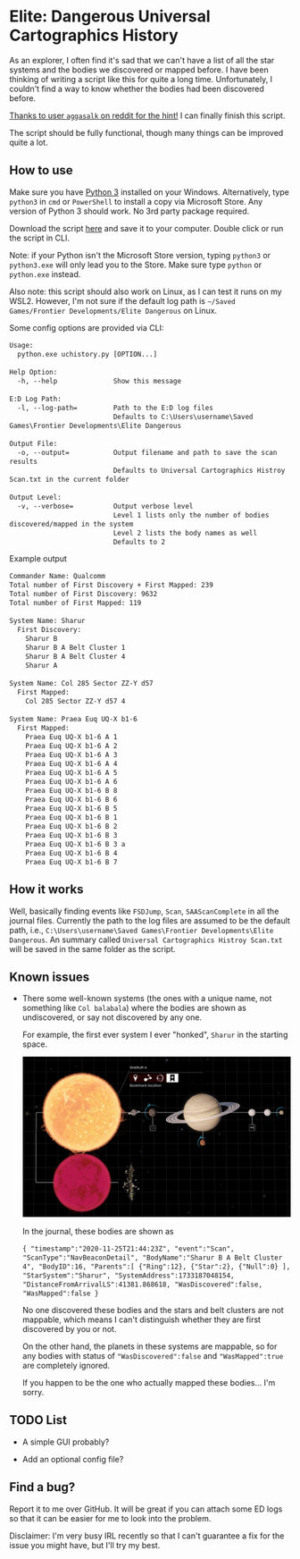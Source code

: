 # Elite: Dangerous Universal Cartographics History

As an explorer, I often find it's sad that we can't have a list of all the
star systems and the bodies we discovered or mapped before. I have been
thinking of writing a script like this for quite a long time. Unfortunately, I
couldn't find a way to know whether the bodies had been discovered before.

[Thanks to user `aggasalk` on reddit for the hint!](https://www.reddit.com/r/EliteDangerous/comments/mq50zf/daily_qa_ask_and_answer_any_questions_you_have/guf3tkt?utm_source=share&utm_medium=web2x&context=3)
I can finally finish this script.

The script should be fully functional, though many things can be improved quite
a lot.

## How to use

Make sure you have [Python 3](https://www.python.org/downloads/) installed on
your Windows. Alternatively, type `python3` in `cmd` or `PowerShell` to install
a copy via Microsoft Store. Any version of Python 3 should work. No 3rd party
package required.

Download the script [here](https://raw.githubusercontent.com/tautomer/UniversalCartographicsHistory/master/uchistory/uchistory.py)
and save it to your computer. Double click or run the script in CLI.

Note: if your Python isn't the Microsoft Store version, typing `python3` or
`python3.exe` will only lead you to the Store. Make sure type `python` or
`python.exe` instead.

Also note: this script should also work on Linux, as I can test it runs on my
WSL2. However, I'm not sure if the default log path is
`~/Saved Games/Frontier Developments/Elite Dangerous` on Linux.

Some config options are provided via CLI:

```text
Usage:
  python.exe uchistory.py [OPTION...]

Help Option:
  -h, --help              Show this message

E:D Log Path:
  -l, --log-path=         Path to the E:D log files
                          Defaults to C:\Users\username\Saved Games\Frontier Developments\Elite Dangerous

Output File:
  -o, --output=           Output filename and path to save the scan results
                          Defaults to Universal Cartographics Histroy Scan.txt in the current folder

Output Level:
  -v, --verbose=          Output verbose level
                          Level 1 lists only the number of bodies discovered/mapped in the system
                          Level 2 lists the body names as well
                          Defaults to 2
```

Example output

```text
Commander Name: Qualcomm
Total number of First Discovery + First Mapped: 239
Total number of First Discovery: 9632
Total number of First Mapped: 119

System Name: Sharur
  First Discovery:
    Sharur B
    Sharur B A Belt Cluster 1
    Sharur B A Belt Cluster 4
    Sharur A

System Name: Col 285 Sector ZZ-Y d57
  First Mapped:
    Col 285 Sector ZZ-Y d57 4

System Name: Praea Euq UQ-X b1-6
  First Mapped:
    Praea Euq UQ-X b1-6 A 1
    Praea Euq UQ-X b1-6 A 2
    Praea Euq UQ-X b1-6 A 3
    Praea Euq UQ-X b1-6 A 4
    Praea Euq UQ-X b1-6 A 5
    Praea Euq UQ-X b1-6 A 6
    Praea Euq UQ-X b1-6 B 8
    Praea Euq UQ-X b1-6 B 6
    Praea Euq UQ-X b1-6 B 5
    Praea Euq UQ-X b1-6 B 1
    Praea Euq UQ-X b1-6 B 2
    Praea Euq UQ-X b1-6 B 3
    Praea Euq UQ-X b1-6 B 3 a
    Praea Euq UQ-X b1-6 B 4
    Praea Euq UQ-X b1-6 B 7
```

## How it works

Well, basically finding events like `FSDJump`, `Scan`, `SAAScanComplete` in all
the journal files. Currently the path to the log files are assumed to be the
default path, i.e., `C:\Users\username\Saved Games\Frontier Developments\Elite Dangerous`.
An summary called `Universal Cartographics Histroy Scan.txt` will be saved in
the same folder as the script.

## Known issues

* There some well-known systems (the ones with a unique name, not something like
  `Col balabala`) where the bodies are shown as undiscovered, or say not
  discovered by any one.

  For example, the first ever system I ever "honked", `Sharur` in the starting
  space.

  ![Sharur](assets/Sharur.jpg)

  In the journal, these bodies are shown as

  ```text
  { "timestamp":"2020-11-25T21:44:23Z", "event":"Scan", "ScanType":"NavBeaconDetail", "BodyName":"Sharur B A Belt Cluster 4", "BodyID":16, "Parents":[ {"Ring":12}, {"Star":2}, {"Null":0} ], "StarSystem":"Sharur", "SystemAddress":1733187048154, "DistanceFromArrivalLS":41381.868618, "WasDiscovered":false, "WasMapped":false }
  ```

  No one discovered these bodies and the stars and belt clusters are not
  mappable, which means I can't distinguish whether they are first discovered
  by you or not.

  On the other hand, the planets in these systems are mappable, so for any
  bodies with status of `"WasDiscovered":false` and `"WasMapped":true` are
  completely ignored.

  If you happen to be the one who actually mapped these bodies... I'm sorry.

## TODO List

* A simple GUI probably?

* Add an optional config file?

## Find a bug?

Report it to me over GitHub. It will be great if you can attach some ED logs so
that it can be easier for me to look into the problem.

Disclaimer: I'm very busy IRL recently so that I can't guarantee a fix for the
issue you might have, but I'll try my best.
